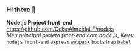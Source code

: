 ### Hi there 👋


  **Node.js Project front-end<br>**
  https://github.com/CelsoAlmeidaLF/nodejs
  <br>*Meu principal projeto front-end com node.js*,
  Keys:
  <br>`nodejs` `front-end` `express`
  [`webpack`](https://github.com/CelsoAlmeidaLF/webpack-express)
  `bootstrap`
  [`babel`](https://github.com/CelsoAlmeidaLF/babel)

<!--
**CelsoAlmeidaLF/CelsoAlmeidaLF** is a ✨ _special_ ✨ repository because its `README.md` (this file) appears on your GitHub profile.

Here are some ideas to get you started:

- 🔭 I’m currently working on ...
- 🌱 I’m currently learning ...
- 👯 I’m looking to collaborate on ...
- 🤔 I’m looking for help with ...
- 💬 Ask me about ...
- 📫 How to reach me: ...
- 😄 Pronouns: ...
- ⚡ Fun fact: ...
-->
